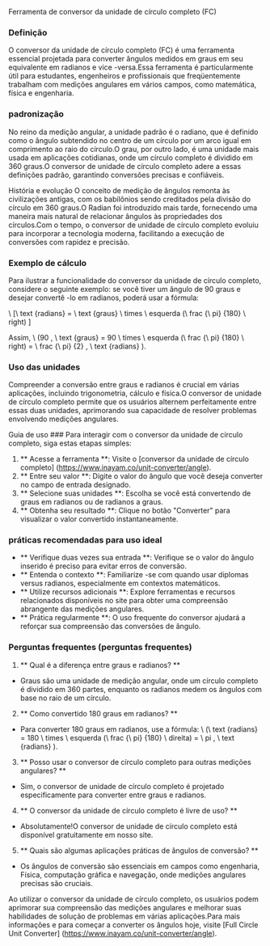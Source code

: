 Ferramenta de conversor da unidade de círculo completo (FC)

### Definição
O conversor da unidade de círculo completo (FC) é uma ferramenta essencial projetada para converter ângulos medidos em graus em seu equivalente em radianos e vice -versa.Essa ferramenta é particularmente útil para estudantes, engenheiros e profissionais que freqüentemente trabalham com medições angulares em vários campos, como matemática, física e engenharia.

### padronização
No reino da medição angular, a unidade padrão é o radiano, que é definido como o ângulo subtendido no centro de um círculo por um arco igual em comprimento ao raio do círculo.O grau, por outro lado, é uma unidade mais usada em aplicações cotidianas, onde um círculo completo é dividido em 360 graus.O conversor de unidade de círculo completo adere a essas definições padrão, garantindo conversões precisas e confiáveis.

História e evolução
O conceito de medição de ângulos remonta às civilizações antigas, com os babilônios sendo creditados pela divisão do círculo em 360 graus.O Radian foi introduzido mais tarde, fornecendo uma maneira mais natural de relacionar ângulos às propriedades dos círculos.Com o tempo, o conversor de unidade de círculo completo evoluiu para incorporar a tecnologia moderna, facilitando a execução de conversões com rapidez e precisão.

### Exemplo de cálculo
Para ilustrar a funcionalidade do conversor da unidade de círculo completo, considere o seguinte exemplo: se você tiver um ângulo de 90 graus e desejar convertê -lo em radianos, poderá usar a fórmula:

\ [\ text {radians} = \ text {graus} \ times \ esquerda (\ frac {\ pi} {180} \ right) \]

Assim, \ (90 \, \ text {graus} = 90 \ times \ esquerda (\ frac {\ pi} {180} \ right) = \ frac {\ pi} {2} \, \ text {radians} \).

### Uso das unidades
Compreender a conversão entre graus e radianos é crucial em várias aplicações, incluindo trigonometria, cálculo e física.O conversor de unidade de círculo completo permite que os usuários alternem perfeitamente entre essas duas unidades, aprimorando sua capacidade de resolver problemas envolvendo medições angulares.

Guia de uso ###
Para interagir com o conversor da unidade de círculo completo, siga estas etapas simples:
1. ** Acesse a ferramenta **: Visite o [conversor da unidade de círculo completo] (https://www.inayam.co/unit-converter/angle).
2. ** Entre seu valor **: Digite o valor do ângulo que você deseja converter no campo de entrada designado.
3. ** Selecione suas unidades **: Escolha se você está convertendo de graus em radianos ou de radianos a graus.
4. ** Obtenha seu resultado **: Clique no botão "Converter" para visualizar o valor convertido instantaneamente.

### práticas recomendadas para uso ideal
- ** Verifique duas vezes sua entrada **: Verifique se o valor do ângulo inserido é preciso para evitar erros de conversão.
- ** Entenda o contexto **: Familiarize -se com quando usar diplomas versus radianos, especialmente em contextos matemáticos.
- ** Utilize recursos adicionais **: Explore ferramentas e recursos relacionados disponíveis no site para obter uma compreensão abrangente das medições angulares.
- ** Prática regularmente **: O uso frequente do conversor ajudará a reforçar sua compreensão das conversões de ângulo.

### Perguntas frequentes (perguntas frequentes)

1. ** Qual é a diferença entre graus e radianos? **
- Graus são uma unidade de medição angular, onde um círculo completo é dividido em 360 partes, enquanto os radianos medem os ângulos com base no raio de um círculo.

2. ** Como convertido 180 graus em radianos? **
- Para converter 180 graus em radianos, use a fórmula: \ (\ text {radians} = 180 \ times \ esquerda (\ frac {\ pi} {180} \ direita) = \ pi \, \ text {radians} \).

3. ** Posso usar o conversor de círculo completo para outras medições angulares? **
- Sim, o conversor de unidade de círculo completo é projetado especificamente para converter entre graus e radianos.

4. ** O conversor da unidade de círculo completo é livre de uso? **
- Absolutamente!O conversor de unidade de círculo completo está disponível gratuitamente em nosso site.

5. ** Quais são algumas aplicações práticas de ângulos de conversão? **
- Os ângulos de conversão são essenciais em campos como engenharia, Física, computação gráfica e navegação, onde medições angulares precisas são cruciais.

Ao utilizar o conversor da unidade de círculo completo, os usuários podem aprimorar sua compreensão das medições angulares e melhorar suas habilidades de solução de problemas em várias aplicações.Para mais informações e para começar a converter os ângulos hoje, visite [Full Circle Unit Converter] (https://www.inayam.co/unit-converter/angle).